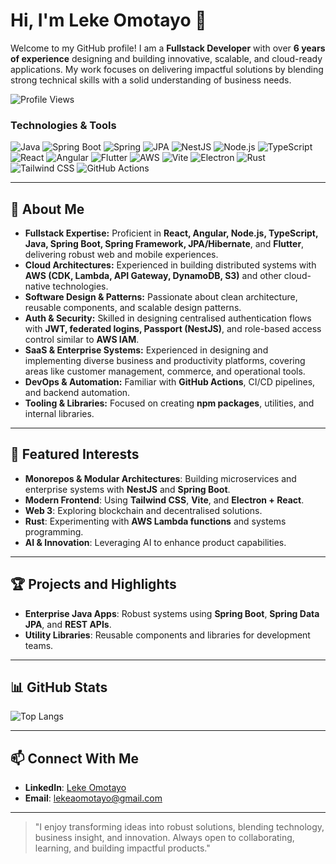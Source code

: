 # Hi, I'm Leke Omotayo 👋

Welcome to my GitHub profile! I am a **Fullstack Developer** with over **6 years of experience** designing and building innovative, scalable, and cloud-ready applications. My work focuses on delivering impactful solutions by blending strong technical skills with a solid understanding of business needs.

![Profile Views](https://komarev.com/ghpvc/?username=LekeOmotayo&color=blue)

### Technologies & Tools

![Java](https://img.shields.io/badge/Java-ED8B00?style=for-the-badge&logo=java&logoColor=white)
![Spring Boot](https://img.shields.io/badge/Spring%20Boot-6DB33F?style=for-the-badge&logo=springboot&logoColor=white)
![Spring](https://img.shields.io/badge/Spring-6DB33F?style=for-the-badge&logo=spring&logoColor=white)
![JPA](https://img.shields.io/badge/JPA-Hibernate-59666C?style=for-the-badge&logo=hibernate&logoColor=white)
![NestJS](https://img.shields.io/badge/NestJS-E0234E?style=for-the-badge&logo=nestjs&logoColor=white)
![Node.js](https://img.shields.io/badge/Node.js-339933?style=for-the-badge&logo=nodedotjs&logoColor=white)
![TypeScript](https://img.shields.io/badge/TypeScript-007ACC?style=for-the-badge&logo=typescript&logoColor=white)
![React](https://img.shields.io/badge/React-20232A?style=for-the-badge&logo=react&logoColor=61DAFB)
![Angular](https://img.shields.io/badge/Angular-DD0031?style=for-the-badge&logo=angular&logoColor=white)
![Flutter](https://img.shields.io/badge/Flutter-02569B?style=for-the-badge&logo=flutter&logoColor=white)
![AWS](https://img.shields.io/badge/AWS-232F3E?style=for-the-badge&logo=amazonaws&logoColor=white)
![Vite](https://img.shields.io/badge/Vite-646CFF?style=for-the-badge&logo=vite&logoColor=white)
![Electron](https://img.shields.io/badge/Electron-47848F?style=for-the-badge&logo=electron&logoColor=white)
![Rust](https://img.shields.io/badge/Rust-000000?style=for-the-badge&logo=rust&logoColor=white)
![Tailwind CSS](https://img.shields.io/badge/Tailwind_CSS-38B2AC?style=for-the-badge&logo=tailwind-css&logoColor=white)
![GitHub Actions](https://img.shields.io/badge/GitHub_Actions-2088FF?style=for-the-badge&logo=github-actions&logoColor=white)

---

## 🚀 About Me

* **Fullstack Expertise:** Proficient in **React, Angular, Node.js, TypeScript, Java, Spring Boot, Spring Framework, JPA/Hibernate**, and **Flutter**, delivering robust web and mobile experiences.
* **Cloud Architectures:** Experienced in building distributed systems with **AWS (CDK, Lambda, API Gateway, DynamoDB, S3)** and other cloud-native technologies.
* **Software Design & Patterns:** Passionate about clean architecture, reusable components, and scalable design patterns.
* **Auth & Security:** Skilled in designing centralised authentication flows with **JWT, federated logins, Passport (NestJS)**, and role-based access control similar to **AWS IAM**.
* **SaaS & Enterprise Systems:** Experienced in designing and implementing diverse business and productivity platforms, covering areas like customer management, commerce, and operational tools.
* **DevOps & Automation:** Familiar with **GitHub Actions**, CI/CD pipelines, and backend automation.
* **Tooling & Libraries:** Focused on creating **npm packages**, utilities, and internal libraries.

---

## 🌟 Featured Interests

* **Monorepos & Modular Architectures**: Building microservices and enterprise systems with **NestJS** and **Spring Boot**.
* **Modern Frontend**: Using **Tailwind CSS**, **Vite**, and **Electron + React**.
* **Web 3**: Exploring blockchain and decentralised solutions.
* **Rust**: Experimenting with **AWS Lambda functions** and systems programming.
* **AI & Innovation**: Leveraging AI to enhance product capabilities.

---

## 🏆 Projects and Highlights

* **Enterprise Java Apps**: Robust systems using **Spring Boot**, **Spring Data JPA**, and **REST APIs**.
* **Utility Libraries**: Reusable components and libraries for development teams.

---

## 📊 GitHub Stats

![Top Langs](https://github-readme-stats.vercel.app/api/top-langs/?username=LekeOmotayo&layout=compact&theme=radical)

---

## 📫 Connect With Me

* **LinkedIn**: [Leke Omotayo](http://www.linkedin.com/in/leke-omotayodeveloper111loper)
* **Email**: [lekeaomotayo@gmail.com](mailto:lekeaomotayo@gmail.com)

---

> "I enjoy transforming ideas into robust solutions, blending technology, business insight, and innovation. Always open to collaborating, learning, and building impactful products."
